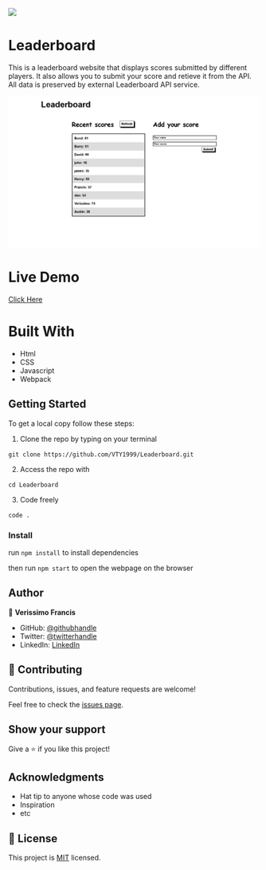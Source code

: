 ![](https://img.shields.io/badge/Microverse-blueviolet)

# Leaderboard
This is a leaderboard website that displays scores submitted by different players. It also allows you to submit your score and retieve it from the API. All data is preserved by external Leaderboard API service.

![screenshot](https://github.com/VTY1999/Leaderboard/blob/dev/Image/Screenshot%20(80).png)


# Live Demo
[Click Here](https://vty1999.github.io/Leaderboard/dist)

# Built With

- Html
- CSS
- Javascript
- Webpack

## Getting Started

To get a local copy follow these steps:

1. Clone the repo by typing on your terminal

```
git clone https://github.com/VTY1999/Leaderboard.git
```

2. Access the repo with

```
cd Leaderboard
```

3. Code freely

```
code .
```
### Install

run `npm install` to install dependencies

then run `npm start` to open the webpage on the browser
## Author

👤 **Verissimo Francis**

- GitHub: [@githubhandle](https://github.com/VTY1999)
- Twitter: [@twitterhandle](https://twitter.com/verissimoty?s=09)
- LinkedIn: [LinkedIn](https://www.linkedin.com/in/francis-verissimo-b5b4521b1/)

## 🤝 Contributing

Contributions, issues, and feature requests are welcome!

Feel free to check the [issues page](../../issues/).

## Show your support

Give a ⭐️ if you like this project!

## Acknowledgments

- Hat tip to anyone whose code was used
- Inspiration
- etc

## 📝 License

This project is [MIT](./MIT.md) licensed.

